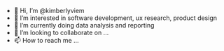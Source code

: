- 👋 Hi, I’m @kimberlyviem
- 👀 I’m interested in software development, ux research, product design 
- 🌱 I’m currently doing data analysis and reporting
- 💞️ I’m looking to collaborate on ...
- 📫 How to reach me ...

<!---
kimberlyviem/kimberlyviem is a ✨ special ✨ repository because its `README.md` (this file) appears on your GitHub profile.
You can click the Preview link to take a look at your changes.
--->
